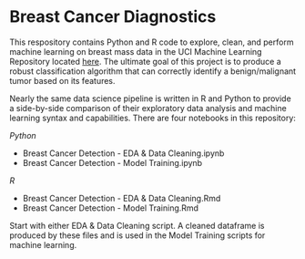 # Breast Cancer Diagnostics
This respository contains Python and R code to explore, clean, and perform machine learning on breast mass data in the UCI Machine Learning Repository located [here](https://archive.ics.uci.edu/ml/datasets/Breast+Cancer+Wisconsin+(Diagnostic)). The ultimate goal of this project is to produce a robust classification algorithm that can correctly identify a benign/malignant tumor based on its features. 

Nearly the same data science pipeline is written in R and Python to provide a side-by-side comparison of their exploratory data analysis and machine learning syntax and capabilities. There are four notebooks in this repository:

*Python*
* Breast Cancer Detection - EDA & Data Cleaning.ipynb
* Breast Cancer Detection - Model Training.ipynb

*R*
* Breast Cancer Detection - EDA & Data Cleaning.Rmd
* Breast Cancer Detection - Model Training.Rmd

Start with either EDA & Data Cleaning script. A cleaned dataframe is produced by these files and is used in the Model Training scripts for machine learning.

